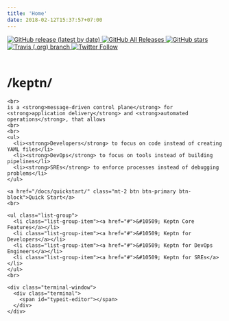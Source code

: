 ```yaml
---
title: 'Home'
date: 2018-02-12T15:37:57+07:00
---
```


<div class="row">
  <div class="col-md-6 pb-sm-2">
    <div class="btn-group" role="group" aria-label="Basic example">
      <a class="btn" href=" https://github.com/keptn/keptn/releases/0.5.0"> <img alt="GitHub release (latest by date)" src="https://img.shields.io/github/v/release/keptn/keptn?logo=github&logoColor=white&style=flat" />
      </a>
      <a class="btn" href="https://github.com/keptn/keptn">
        <img alt="GitHub All Releases" src="https://img.shields.io/github/downloads/keptn/keptn/total?logo=github&logoColor=white">
      </a>
      <a class="btn" href="https://github.com/keptn/keptn">
        <img alt="GitHub stars" src="https://img.shields.io/github/stars/keptn/keptn?logo=github&logoColor=white">
      </a>
      <a class="btn" href="https://travis-ci.org/keptn/keptn">
        <img alt="Travis (.org) branch" src="https://img.shields.io/travis/keptn/keptn/master?logo=travis&logoColor=white">
      </a>
      <a class="btn" href="https://twitter.com/keptnProject">
        <img alt="Twitter Follow" src="https://img.shields.io/twitter/follow/keptnProject">
      </a>
    </div>
    <br>
    <h1 style="font-family: lora, 'Open Sans', Arial, sans-serif, -apple-system">/keptn/</h1>

    <br>
    is a <strong>message-driven control plane</strong> for <strong>application delivery</strong> and <strong>automated operations</strong>, that allows
    <br>
    <br>
    <ul>
      <li><strong>Developers</strong> to focus on code instead of creating YAML files</li>
      <li><strong>DevOps</strong> to focus on tools instead of building pipelines</li>
      <li><strong>SREs</strong> to enforce processes instead of debugging problems</li>
    </ul>

    <a href="/docs/quickstart/" class="mt-2 btn btn-primary btn-block">Quick Start</a>
    <br>

    <ul class="list-group">
      <li class="list-group-item"><a href="#">&#10509; Keptn Core Features</a></li>
      <li class="list-group-item"><a href="#">&#10509; Keptn for Developers</a></li>
      <li class="list-group-item"><a href="#">&#10509; Keptn for DevOps Engineers</a></li>
      <li class="list-group-item"><a href="#">&#10509; Keptn for SREs</a></li>
    </ul>
    <br>

  </div>
  <div class="col-md-6">

    <div class="terminal-window">
      <div class="terminal">
        <span id="typeit-editor"></span>
      </div>
    </div>

  </div>
</div>